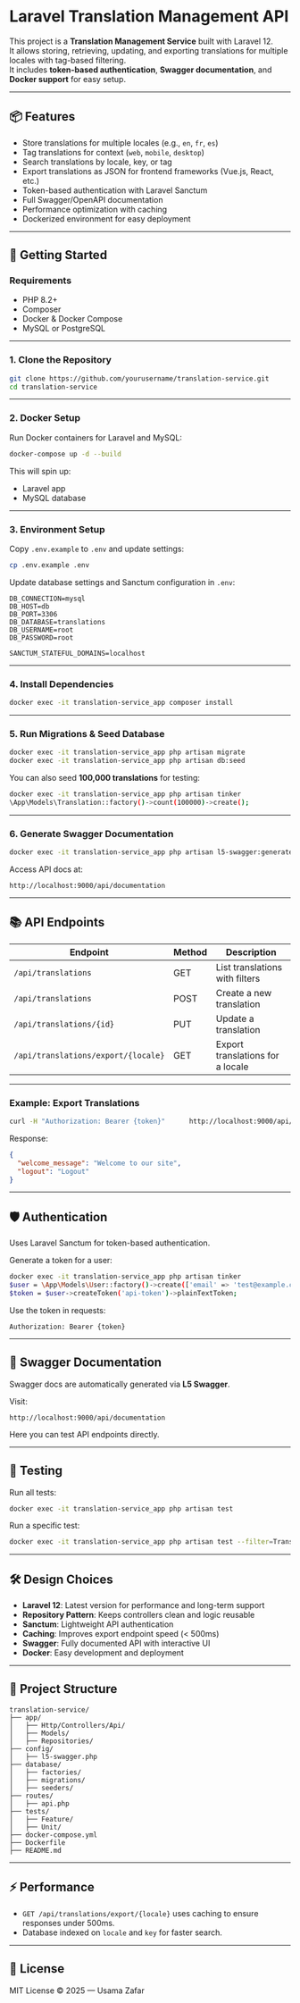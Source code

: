 
# Laravel Translation Management API

This project is a **Translation Management Service** built with Laravel 12.  
It allows storing, retrieving, updating, and exporting translations for multiple locales with tag-based filtering.  
It includes **token-based authentication**, **Swagger documentation**, and **Docker support** for easy setup.

---

## 📦 Features

- Store translations for multiple locales (e.g., `en`, `fr`, `es`)
- Tag translations for context (`web`, `mobile`, `desktop`)
- Search translations by locale, key, or tag
- Export translations as JSON for frontend frameworks (Vue.js, React, etc.)
- Token-based authentication with Laravel Sanctum
- Full Swagger/OpenAPI documentation
- Performance optimization with caching
- Dockerized environment for easy deployment

---

## 🚀 Getting Started

### Requirements

- PHP 8.2+
- Composer
- Docker & Docker Compose
- MySQL or PostgreSQL

---

### 1. Clone the Repository

```bash
git clone https://github.com/yourusername/translation-service.git
cd translation-service
```

---

### 2. Docker Setup

Run Docker containers for Laravel and MySQL:

```bash
docker-compose up -d --build
```

This will spin up:

- Laravel app
- MySQL database

---

### 3. Environment Setup

Copy `.env.example` to `.env` and update settings:

```bash
cp .env.example .env
```

Update database settings and Sanctum configuration in `.env`:

```
DB_CONNECTION=mysql
DB_HOST=db
DB_PORT=3306
DB_DATABASE=translations
DB_USERNAME=root
DB_PASSWORD=root

SANCTUM_STATEFUL_DOMAINS=localhost
```

---

### 4. Install Dependencies

```bash
docker exec -it translation-service_app composer install
```

---

### 5. Run Migrations & Seed Database

```bash
docker exec -it translation-service_app php artisan migrate
docker exec -it translation-service_app php artisan db:seed
```

You can also seed **100,000 translations** for testing:

```bash
docker exec -it translation-service_app php artisan tinker
\App\Models\Translation::factory()->count(100000)->create();
```

---

### 6. Generate Swagger Documentation

```bash
docker exec -it translation-service_app php artisan l5-swagger:generate
```

Access API docs at:

```
http://localhost:9000/api/documentation
```

---

## 📚 API Endpoints

| Endpoint                           | Method | Description                              |
|------------------------------------|--------|------------------------------------------|
| `/api/translations`               | GET    | List translations with filters          |
| `/api/translations`               | POST   | Create a new translation                 |
| `/api/translations/{id}`          | PUT    | Update a translation                     |
| `/api/translations/export/{locale}` | GET  | Export translations for a locale        |

---

### Example: Export Translations

```bash
curl -H "Authorization: Bearer {token}"      http://localhost:9000/api/translations/export/en
```

Response:
```json
{
  "welcome_message": "Welcome to our site",
  "logout": "Logout"
}
```

---

## 🛡 Authentication

Uses Laravel Sanctum for token-based authentication.

Generate a token for a user:
```bash
docker exec -it translation-service_app php artisan tinker
$user = \App\Models\User::factory()->create(['email' => 'test@example.com', 'password' => bcrypt('password')]);
$token = $user->createToken('api-token')->plainTextToken;
```

Use the token in requests:
```
Authorization: Bearer {token}
```

---

## 📜 Swagger Documentation

Swagger docs are automatically generated via **L5 Swagger**.

Visit:
```
http://localhost:9000/api/documentation
```

Here you can test API endpoints directly.

---

## 🧪 Testing

Run all tests:
```bash
docker exec -it translation-service_app php artisan test
```

Run a specific test:
```bash
docker exec -it translation-service_app php artisan test --filter=TranslationExportTest
```

---

## 🛠 Design Choices

- **Laravel 12**: Latest version for performance and long-term support
- **Repository Pattern**: Keeps controllers clean and logic reusable
- **Sanctum**: Lightweight API authentication
- **Caching**: Improves export endpoint speed (< 500ms)
- **Swagger**: Fully documented API with interactive UI
- **Docker**: Easy development and deployment

---

## 📂 Project Structure

```
translation-service/
├── app/
│   ├── Http/Controllers/Api/
│   ├── Models/
│   ├── Repositories/
├── config/
│   ├── l5-swagger.php
├── database/
│   ├── factories/
│   ├── migrations/
│   ├── seeders/
├── routes/
│   ├── api.php
├── tests/
│   ├── Feature/
│   ├── Unit/
├── docker-compose.yml
├── Dockerfile
├── README.md
```

---

## ⚡ Performance

- `GET /api/translations/export/{locale}` uses caching to ensure responses under 500ms.
- Database indexed on `locale` and `key` for faster search.

---

## 📜 License

MIT License © 2025 — Usama Zafar
